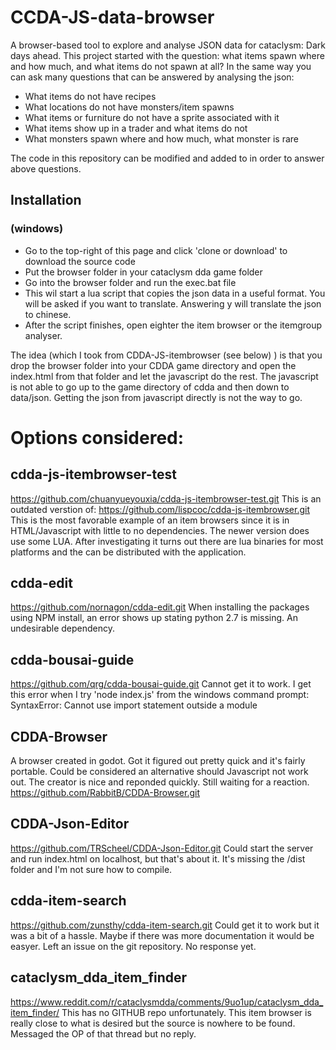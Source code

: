 # CCDA-JS-data-browser
 A browser-based tool to explore and analyse JSON data for cataclysm: Dark days ahead. This project started with the question: what items spawn where and how much, and what items do not spawn at all? In the same way you can ask many questions that can be answered by analysing the json:
- What items do not have recipes
- What locations do not have monsters/item spawns
- What items or furniture do not have a sprite associated with it
- What items show up in a trader and what items do not
- What monsters spawn where and how much, what monster is rare

The code in this repository can be modified and added to in order to answer above questions.

## Installation 

### (windows)
- Go to the top-right of this page and click 'clone or download' to download the source code
- Put the browser folder in your cataclysm dda game folder
- Go into the browser folder and run the exec.bat file
- This wil start a lua script that copies the json data in a useful format. You will be asked if you want to translate. Answering y will translate the json to chinese.
- After the script finishes, open eighter the item browser or the itemgroup analyser.
 
The idea (which I took from CDDA-JS-itembrowser (see below) ) is that you drop the browser folder into your CDDA game directory and open the index.html from that folder and let the javascript do the rest. The javascript is not able to go up to the game directory of cdda and then down to data/json. Getting the json from javascript directly is not the way to go.



# Options considered:

## cdda-js-itembrowser-test
https://github.com/chuanyueyouxia/cdda-js-itembrowser-test.git
This is an outdated verstion of:
https://github.com/lispcoc/cdda-js-itembrowser.git
This is the most favorable example of an item browsers since it is in HTML/Javascript with little to no dependencies. The newer version does use some LUA. After investigating it turns out there are lua binaries for most platforms and the can be distributed with the application.

## cdda-edit
https://github.com/nornagon/cdda-edit.git
When installing the packages using NPM install, an error shows up stating python 2.7 is missing. An undesirable dependency.


## cdda-bousai-guide
https://github.com/qrg/cdda-bousai-guide.git
Cannot get it to work. I get this error when I try 'node index.js' from the windows command prompt:
SyntaxError: Cannot use import statement outside a module

## CDDA-Browser
A browser created in godot. Got it figured out pretty quick and it's fairly portable. Could be considered an alternative should Javascript not work out. The creator is nice and reponded quickly. Still waiting for a reaction.
https://github.com/RabbitB/CDDA-Browser.git


## CDDA-Json-Editor
https://github.com/TRScheel/CDDA-Json-Editor.git
Could start the server and run index.html on localhost, but that's about it. It's missing the /dist folder and I'm not sure how to compile.


## cdda-item-search
https://github.com/zunsthy/cdda-item-search.git
Could get it to work but it was a bit of a hassle. Maybe if there was more documentation it would be easyer. Left an issue on the git repository. No response yet.


## cataclysm_dda_item_finder
https://www.reddit.com/r/cataclysmdda/comments/9uo1up/cataclysm_dda_item_finder/ 
This has no GITHUB repo unfortunately. This item browser is really close to what is desired but the source is nowhere to be found. Messaged the OP of that thread but no reply.

